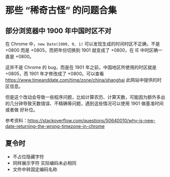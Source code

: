 # 那些 “稀奇古怪” 的问题合集

## 部分浏览器中 1900 年中国时区不对

在 Chrome 中，`new Date(1900, 0, 1)` 可以发现生成的时间时区不正确，不是 +0800 而是 +0805，而把年份切换到 1901 就变成了 +0800，在 IE 中时区确一直是
+0800。

这并不是 Chrome 的 bug，而是在 1901 年之前，中国地区所使用的时区就是 +0805，而 1901 年才修改成了 +0800。可以查看
https://www.timeanddate.com/time/zone/china/shanghai 此网站中提供的时区信息。

但是这个改动会导致一些程序问题，比如计算农历、计算天数，可能因为额外多出的几分钟导致天数错误、不精确等问题，遇到这些情况可以使用 1901 做基准时间或者做
好补位。

参考资料：https://stackoverflow.com/questions/50640010/why-is-new-date-returning-the-wrong-timezone-in-chrome

## 夏令时

-   不占位隐藏字符
-   同样展示字符 实际编码未必相同
-   文件中转固定编码名称
